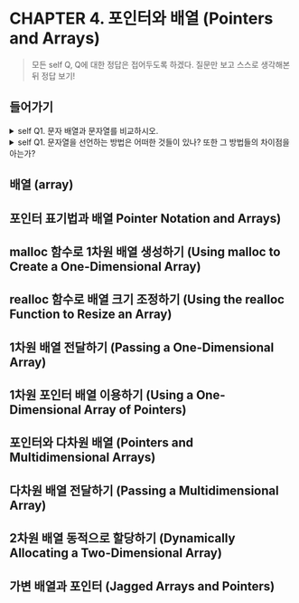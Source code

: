 # CHAPTER 4. 포인터와 배열 (Pointers and Arrays)
> 모든 self Q, Q에 대한 정답은 접어두도록 하겠다. 질문만 보고 스스로 생각해본 뒤 정답 보기!
> 
## 들어가기
<details>
<summary>self Q1. 문자 배열과 문자열를 비교하시오.</summary>



</details>
<details>
<summary>self Q1. 문자열을 선언하는 방법은 어떠한 것들이 있나? 또한 그 방법들의 차이점을 아는가?</summary>

방법1) 포인터 형태 선언  
    ex___ char *a = "hello!";  
방법2) 배열 형태로 선언 (크기 자동 할당)  
    ex___ char a[] = "hello!";  
 
- 두 방법의 공톰점
 - 포맷팅 양식이 %s로 같다.
 - 문자열 전체 출력 결과가 같다.
- 두 방법의 차이점
 - 할당된 메모리 영역의 크기가 다르다.
  (sizeof함수를 적용해봤을 때,방법1의 경우 8(포인터 자료형 크기)이고 방법2의 경우 6(비열 크기)임)
  

</details>


## 배열 (array)


## 포인터 표기법과 배열 Pointer Notation and Arrays)


## malloc 함수로 1차원 배열 생성하기 (Using malloc to Create a One-Dimensional Array)


## realloc 함수로 배열 크기 조정하기 (Using the realloc Function to Resize an Array)


## 1차원 배열 전달하기 (Passing a One-Dimensional Array)


## 1차원 포인터 배열 이용하기 (Using a One-Dimensional Array of Pointers)


## 포인터와 다차원 배열 (Pointers and Multidimensional Arrays)


## 다차원 배열 전달하기 (Passing a Multidimensional Array)


## 2차원 배열 동적으로 할당하기 (Dynamically Allocating a Two-Dimensional Array)


## 가변 배열과 포인터 (Jagged Arrays and Pointers)

